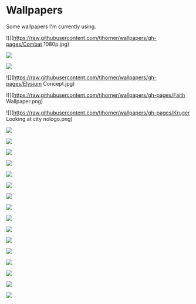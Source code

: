 # Wallpapers

Some wallpapers I'm currently using.


  ![](https://raw.githubusercontent.com/tjhorner/wallpapers/gh-pages/Combat 1080p.jpg)

  ![](https://raw.githubusercontent.com/tjhorner/wallpapers/gh-pages/Deadpinkie.png)

  ![](https://raw.githubusercontent.com/tjhorner/wallpapers/gh-pages/DerpyMirrorsEdge.png)

  ![](https://raw.githubusercontent.com/tjhorner/wallpapers/gh-pages/Elysium Concept.jpg)

  ![](https://raw.githubusercontent.com/tjhorner/wallpapers/gh-pages/Faith Wallpaper.png)

  ![](https://raw.githubusercontent.com/tjhorner/wallpapers/gh-pages/Kruger Looking at city nologo.png)

  ![](https://raw.githubusercontent.com/tjhorner/wallpapers/gh-pages/Lyra.png)

  ![](https://raw.githubusercontent.com/tjhorner/wallpapers/gh-pages/MECWallRun.jpg)

  ![](https://raw.githubusercontent.com/tjhorner/wallpapers/gh-pages/Octavia.png)

  ![](https://raw.githubusercontent.com/tjhorner/wallpapers/gh-pages/Octavia2.jpeg)

  ![](https://raw.githubusercontent.com/tjhorner/wallpapers/gh-pages/RD.png)

  ![](https://raw.githubusercontent.com/tjhorner/wallpapers/gh-pages/RDAnthro.png)

  ![](https://raw.githubusercontent.com/tjhorner/wallpapers/gh-pages/Twi.png)

  ![](https://raw.githubusercontent.com/tjhorner/wallpapers/gh-pages/Vinyl.jpeg)

  ![](https://raw.githubusercontent.com/tjhorner/wallpapers/gh-pages/Vinyl2.png)

  ![](https://raw.githubusercontent.com/tjhorner/wallpapers/gh-pages/Vinyl3.jpg)

  ![](https://raw.githubusercontent.com/tjhorner/wallpapers/gh-pages/Vinyl4.png)

  ![](https://raw.githubusercontent.com/tjhorner/wallpapers/gh-pages/Vinyl5.png)

  ![](https://raw.githubusercontent.com/tjhorner/wallpapers/gh-pages/Vinyl6.jpg)

  ![](https://raw.githubusercontent.com/tjhorner/wallpapers/gh-pages/VinylEQG.png)

  ![](https://raw.githubusercontent.com/tjhorner/wallpapers/gh-pages/VinylxOctavia.png)

  ![](https://raw.githubusercontent.com/tjhorner/wallpapers/gh-pages/VinylxOctavia2.png)

